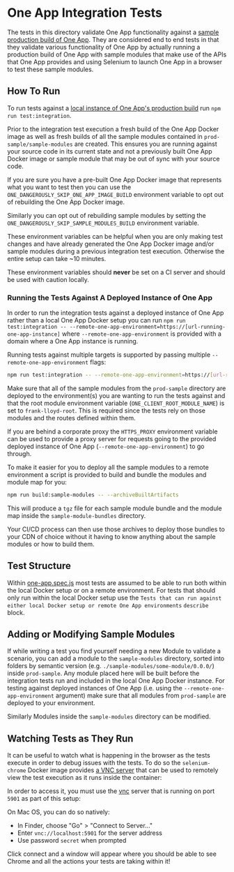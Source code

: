 # One App Integration Tests

The tests in this directory validate One App functionality against a
[sample production build of One App](../../prod-sample/README.md). They are considered end to end tests in that
they validate various functionality of One App by actually running a production build of One App with
sample modules that make use of the APIs that One App provides and using Selenium to launch One App in
a browser to test these sample modules.

## How To Run

To run tests against a [local instance of One App's production build](../../prod-sample/README.md) run
`npm run test:integration`.

Prior to the integration test execution a fresh build of the One App Docker image as well
as fresh builds of all the sample modules contained in `prod-sample/sample-modules` are created.
This ensures you are running against your source code in its current state and not a previously
built One App Docker image or sample module that may be out of sync with your source code.

If you are sure you have a pre-built One App Docker image that represents what you want to test then
you can use the `ONE_DANGEROUSLY_SKIP_ONE_APP_IMAGE_BUILD` environment variable to opt out of
rebuilding the One App Docker image.

Similarly you can opt out of rebuilding sample modules by setting the
`ONE_DANGEROUSLY_SKIP_SAMPLE_MODULES_BUILD` environment variable.

These environment variables can be helpful when you are only making test changes and have already
generated the One App Docker image and/or sample modules during a previous integration test execution.
Otherwise the entire setup can take ~10 minutes.

These environment variables should **never** be set on a CI server and should be used with caution locally.

### Running the Tests Against A Deployed Instance of One App

In order to run the integration tests against a deployed instance of One App rather than a local One App
Docker setup you can run `npm run test:integration -- --remote-one-app-environment=https://[url-running-one-app-instance]`
where `--remote-one-app-environment` is provided with a domain where a One App instance is running.

Running tests against multiple targets is supported by passing multiple `--remote-one-app-environment` flags:

```bash
npm run test:integration -- --remote-one-app-environment=https://[url-running-one-app-instance] --remote-one-app-environment=https://[another-url-running-one-app-instance]
```

Make sure that all of the sample modules from the `prod-sample` directory are deployed to the environment(s)
you are wanting to run the tests against and that the root module environment variable
(`ONE_CLIENT_ROOT_MODULE_NAME`) is set to `frank-lloyd-root`. This is required since the tests
rely on those modules and the routes defined within them.

If you are behind a corporate proxy the `HTTPS_PROXY` environment variable can be used to provide a
proxy server for requests going to the provided deployed instance of One App
(`--remote-one-app-environment`) to go through.

To make it easier for you to deploy all the sample modules to a remote environment a script is provided
to build and bundle the modules and module map for you:

```bash
npm run build:sample-modules -- --archiveBuiltArtifacts
```

This will produce a `tgz` file for each sample module bundle and the module map inside the
`sample-module-bundles` directory.

Your CI/CD process can then use those archives to deploy those bundles to your CDN of choice without it
having to know anything about the sample modules or how to build them.

## Test Structure

Within [one-app.spec.js](./one-app.spec.js) most tests are assumed to be able to run both within the local
Docker setup or on a remote environment. For tests that should only run within the local Docker setup
use the `Tests that can run against either local Docker setup or remote One App environments`
`describe` block.

## Adding or Modifying Sample Modules

If while writing a test you find yourself needing a new Module to validate a scenario, you can
add a module to the `sample-modules` directory, sorted into folders by
semantic version (e.g. `./sample-modules/some-module/0.0.0/`) inside `prod-sample`. Any module placed here will be built
before the integration tests run and included in the local One App Docker instance. For testing against
deployed instances of One App (i.e. using the `--remote-one-app-environment` argument) make sure
that all modules from `prod-sample` are deployed to your environment.

Similarly Modules inside the `sample-modules` directory can be modified.

## Watching Tests as They Run

It can be useful to watch what is happening in the browser as the tests execute in order to debug
issues with the tests. To do so the `selenium-chrome` Docker image provides
[a VNC server](https://en.wikipedia.org/wiki/Virtual_Network_Computing) that can be used to remotely
view the test execution as it runs inside the container:

In order to access it, you must use the [vnc](https://en.wikipedia.org/wiki/Virtual_Network_Computing)
server that is running on port `5901` as part of this setup:

On Mac OS, you can do so natively:

- In Finder, choose "Go" > "Connect to Server..."
- Enter `vnc://localhost:5901` for the server address
- Use password `secret` when prompted

Click connect and a window will appear where you should be able to see Chrome and all the actions
your tests are taking within it!
